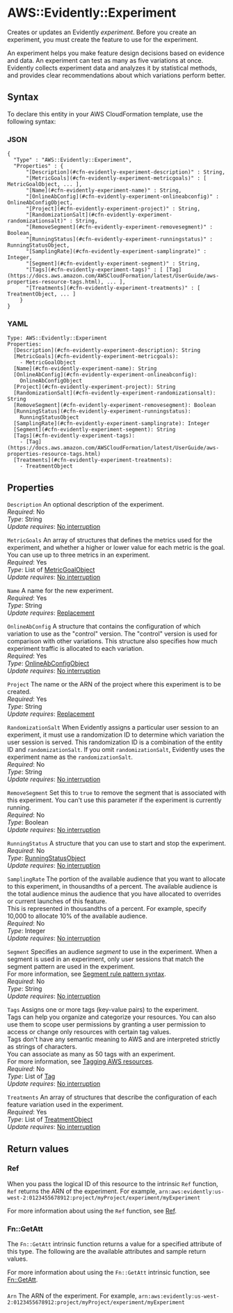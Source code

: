 # AWS::Evidently::Experiment<a name="aws-resource-evidently-experiment"></a>

Creates or updates an Evidently _experiment_\. Before you create an experiment, you must create the feature to use for the experiment\.

An experiment helps you make feature design decisions based on evidence and data\. An experiment can test as many as five variations at once\. Evidently collects experiment data and analyzes it by statistical methods, and provides clear recommendations about which variations perform better\.

## Syntax<a name="aws-resource-evidently-experiment-syntax"></a>

To declare this entity in your AWS CloudFormation template, use the following syntax:

### JSON<a name="aws-resource-evidently-experiment-syntax.json"></a>

```
{
  "Type" : "AWS::Evidently::Experiment",
  "Properties" : {
      "[Description](#cfn-evidently-experiment-description)" : String,
      "[MetricGoals](#cfn-evidently-experiment-metricgoals)" : [ MetricGoalObject, ... ],
      "[Name](#cfn-evidently-experiment-name)" : String,
      "[OnlineAbConfig](#cfn-evidently-experiment-onlineabconfig)" : OnlineAbConfigObject,
      "[Project](#cfn-evidently-experiment-project)" : String,
      "[RandomizationSalt](#cfn-evidently-experiment-randomizationsalt)" : String,
      "[RemoveSegment](#cfn-evidently-experiment-removesegment)" : Boolean,
      "[RunningStatus](#cfn-evidently-experiment-runningstatus)" : RunningStatusObject,
      "[SamplingRate](#cfn-evidently-experiment-samplingrate)" : Integer,
      "[Segment](#cfn-evidently-experiment-segment)" : String,
      "[Tags](#cfn-evidently-experiment-tags)" : [ [Tag](https://docs.aws.amazon.com/AWSCloudFormation/latest/UserGuide/aws-properties-resource-tags.html), ... ],
      "[Treatments](#cfn-evidently-experiment-treatments)" : [ TreatmentObject, ... ]
    }
}
```

### YAML<a name="aws-resource-evidently-experiment-syntax.yaml"></a>

```
Type: AWS::Evidently::Experiment
Properties:
  [Description](#cfn-evidently-experiment-description): String
  [MetricGoals](#cfn-evidently-experiment-metricgoals):
    - MetricGoalObject
  [Name](#cfn-evidently-experiment-name): String
  [OnlineAbConfig](#cfn-evidently-experiment-onlineabconfig):
    OnlineAbConfigObject
  [Project](#cfn-evidently-experiment-project): String
  [RandomizationSalt](#cfn-evidently-experiment-randomizationsalt): String
  [RemoveSegment](#cfn-evidently-experiment-removesegment): Boolean
  [RunningStatus](#cfn-evidently-experiment-runningstatus):
    RunningStatusObject
  [SamplingRate](#cfn-evidently-experiment-samplingrate): Integer
  [Segment](#cfn-evidently-experiment-segment): String
  [Tags](#cfn-evidently-experiment-tags):
    - [Tag](https://docs.aws.amazon.com/AWSCloudFormation/latest/UserGuide/aws-properties-resource-tags.html)
  [Treatments](#cfn-evidently-experiment-treatments):
    - TreatmentObject
```

## Properties<a name="aws-resource-evidently-experiment-properties"></a>

`Description` <a name="cfn-evidently-experiment-description"></a>
An optional description of the experiment\.  
_Required_: No  
_Type_: String  
_Update requires_: [No interruption](https://docs.aws.amazon.com/AWSCloudFormation/latest/UserGuide/using-cfn-updating-stacks-update-behaviors.html#update-no-interrupt)

`MetricGoals` <a name="cfn-evidently-experiment-metricgoals"></a>
An array of structures that defines the metrics used for the experiment, and whether a higher or lower value for each metric is the goal\. You can use up to three metrics in an experiment\.  
_Required_: Yes  
_Type_: List of [MetricGoalObject](aws-properties-evidently-experiment-metricgoalobject.md)  
_Update requires_: [No interruption](https://docs.aws.amazon.com/AWSCloudFormation/latest/UserGuide/using-cfn-updating-stacks-update-behaviors.html#update-no-interrupt)

`Name` <a name="cfn-evidently-experiment-name"></a>
A name for the new experiment\.  
_Required_: Yes  
_Type_: String  
_Update requires_: [Replacement](https://docs.aws.amazon.com/AWSCloudFormation/latest/UserGuide/using-cfn-updating-stacks-update-behaviors.html#update-replacement)

`OnlineAbConfig` <a name="cfn-evidently-experiment-onlineabconfig"></a>
A structure that contains the configuration of which variation to use as the "control" version\. The "control" version is used for comparison with other variations\. This structure also specifies how much experiment traffic is allocated to each variation\.  
_Required_: Yes  
_Type_: [OnlineAbConfigObject](aws-properties-evidently-experiment-onlineabconfigobject.md)  
_Update requires_: [No interruption](https://docs.aws.amazon.com/AWSCloudFormation/latest/UserGuide/using-cfn-updating-stacks-update-behaviors.html#update-no-interrupt)

`Project` <a name="cfn-evidently-experiment-project"></a>
The name or the ARN of the project where this experiment is to be created\.  
_Required_: Yes  
_Type_: String  
_Update requires_: [Replacement](https://docs.aws.amazon.com/AWSCloudFormation/latest/UserGuide/using-cfn-updating-stacks-update-behaviors.html#update-replacement)

`RandomizationSalt` <a name="cfn-evidently-experiment-randomizationsalt"></a>
When Evidently assigns a particular user session to an experiment, it must use a randomization ID to determine which variation the user session is served\. This randomization ID is a combination of the entity ID and `randomizationSalt`\. If you omit `randomizationSalt`, Evidently uses the experiment name as the `randomizationSalt`\.  
_Required_: No  
_Type_: String  
_Update requires_: [No interruption](https://docs.aws.amazon.com/AWSCloudFormation/latest/UserGuide/using-cfn-updating-stacks-update-behaviors.html#update-no-interrupt)

`RemoveSegment` <a name="cfn-evidently-experiment-removesegment"></a>
Set this to `true` to remove the segment that is associated with this experiment\. You can't use this parameter if the experiment is currently running\.  
_Required_: No  
_Type_: Boolean  
_Update requires_: [No interruption](https://docs.aws.amazon.com/AWSCloudFormation/latest/UserGuide/using-cfn-updating-stacks-update-behaviors.html#update-no-interrupt)

`RunningStatus` <a name="cfn-evidently-experiment-runningstatus"></a>
A structure that you can use to start and stop the experiment\.  
_Required_: No  
_Type_: [RunningStatusObject](aws-properties-evidently-experiment-runningstatusobject.md)  
_Update requires_: [No interruption](https://docs.aws.amazon.com/AWSCloudFormation/latest/UserGuide/using-cfn-updating-stacks-update-behaviors.html#update-no-interrupt)

`SamplingRate` <a name="cfn-evidently-experiment-samplingrate"></a>
The portion of the available audience that you want to allocate to this experiment, in thousandths of a percent\. The available audience is the total audience minus the audience that you have allocated to overrides or current launches of this feature\.  
This is represented in thousandths of a percent\. For example, specify 10,000 to allocate 10% of the available audience\.  
_Required_: No  
_Type_: Integer  
_Update requires_: [No interruption](https://docs.aws.amazon.com/AWSCloudFormation/latest/UserGuide/using-cfn-updating-stacks-update-behaviors.html#update-no-interrupt)

`Segment` <a name="cfn-evidently-experiment-segment"></a>
Specifies an audience _segment_ to use in the experiment\. When a segment is used in an experiment, only user sessions that match the segment pattern are used in the experiment\.  
For more information, see [ Segment rule pattern syntax](https://docs.aws.amazon.com/AmazonCloudWatch/latest/monitoring/CloudWatch-Evidently-segments-syntax.html)\.  
_Required_: No  
_Type_: String  
_Update requires_: [No interruption](https://docs.aws.amazon.com/AWSCloudFormation/latest/UserGuide/using-cfn-updating-stacks-update-behaviors.html#update-no-interrupt)

`Tags` <a name="cfn-evidently-experiment-tags"></a>
Assigns one or more tags \(key\-value pairs\) to the experiment\.  
Tags can help you organize and categorize your resources\. You can also use them to scope user permissions by granting a user permission to access or change only resources with certain tag values\.  
Tags don't have any semantic meaning to AWS and are interpreted strictly as strings of characters\.  
You can associate as many as 50 tags with an experiment\.  
For more information, see [Tagging AWS resources](https://docs.aws.amazon.com/general/latest/gr/aws_tagging.html)\.  
_Required_: No  
_Type_: List of [Tag](https://docs.aws.amazon.com/AWSCloudFormation/latest/UserGuide/aws-properties-resource-tags.html)  
_Update requires_: [No interruption](https://docs.aws.amazon.com/AWSCloudFormation/latest/UserGuide/using-cfn-updating-stacks-update-behaviors.html#update-no-interrupt)

`Treatments` <a name="cfn-evidently-experiment-treatments"></a>
An array of structures that describe the configuration of each feature variation used in the experiment\.  
_Required_: Yes  
_Type_: List of [TreatmentObject](aws-properties-evidently-experiment-treatmentobject.md)  
_Update requires_: [No interruption](https://docs.aws.amazon.com/AWSCloudFormation/latest/UserGuide/using-cfn-updating-stacks-update-behaviors.html#update-no-interrupt)

## Return values<a name="aws-resource-evidently-experiment-return-values"></a>

### Ref<a name="aws-resource-evidently-experiment-return-values-ref"></a>

When you pass the logical ID of this resource to the intrinsic `Ref` function, `Ref` returns the ARN of the experiment\. For example, `arn:aws:evidently:us-west-2:0123455678912:project/myProject/experiment/myExperiment`

For more information about using the `Ref` function, see [Ref](https://docs.aws.amazon.com/AWSCloudFormation/latest/UserGuide/intrinsic-function-reference-ref.html)\.

### Fn::GetAtt<a name="aws-resource-evidently-experiment-return-values-fn--getatt"></a>

The `Fn::GetAtt` intrinsic function returns a value for a specified attribute of this type\. The following are the available attributes and sample return values\.

For more information about using the `Fn::GetAtt` intrinsic function, see [Fn::GetAtt](https://docs.aws.amazon.com/AWSCloudFormation/latest/UserGuide/intrinsic-function-reference-getatt.html)\.

#### <a name="aws-resource-evidently-experiment-return-values-fn--getatt-fn--getatt"></a>

`Arn` <a name="Arn-fn::getatt"></a>
The ARN of the experiment\. For example, `arn:aws:evidently:us-west-2:0123455678912:project/myProject/experiment/myExperiment`
